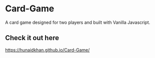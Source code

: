 # Card-Game
A card game designed for two players and built with Vanilla Javascript.

## Check it out here
https://hunaidkhan.github.io/Card-Game/
